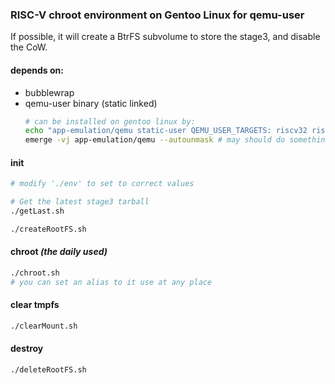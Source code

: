 ### RISC-V chroot environment on Gentoo Linux for qemu-user

If possible, it will create a BtrFS subvolume to store the stage3, and disable the CoW.

#### depends on:

* bubblewrap
* qemu-user binary (static linked)
  ```bash
  # can be installed on gentoo linux by:
  echo "app-emulation/qemu static-user QEMU_USER_TARGETS: riscv32 riscv64" >>/etc/portage/package.use/qemu
  emerge -vj app-emulation/qemu --autounmask # may should do somethings others by yourself here
  ```

#### init

```bash
# modify './env' to set to correct values

# Get the latest stage3 tarball
./getLast.sh

./createRootFS.sh
```

#### chroot *(the daily used)*

```bash
./chroot.sh
# you can set an alias to it use at any place
```

#### clear tmpfs

```bash
./clearMount.sh
```

#### destroy

```bash
./deleteRootFS.sh
```
